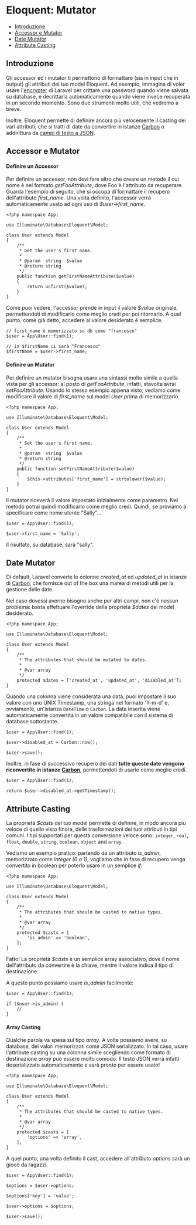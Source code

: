 # Eloquent: Mutator

- [Introduzione](#introduzione)
- [Accessor e Mutator](#accessor-mutator)
- [Date Mutator](#date-mutator)
- [Attribute Casting](#attribute-casting)

<a name="introduzione"></a>
## Introduzione

Gli accessor ed i mutator ti permettono di formattare (sia in input che in output) gli attributi del tuo model Eloquent. Ad esempio, immagina di voler usare l'[encrypter](/documentazione/5.1/crittografia) di Laravel per crittare una password quando viene salvata su database, e decrittarla automaticamente quando viene invece recuperata in un secondo momento. Sono due strumenti molto utili, che vedremo a breve.

Inoltre, Eloquent permette di definire ancora più velocemente il casting dei vari attributi, che si tratti di date da convertire in istanze [Carbon](https://github.com/briannesbitt/Carbon) o addirittura da [campi di testo a JSON](#attribute-casting).

<a name="accessor-mutator"></a>
## Accessor e Mutator

#### Definire un Accessor

Per definire un accessor, non devi fare altro che creare un metodo il cui nome è nel formato _getFooAttribute_, dove Foo è l'attributo da recuperare. Guarda l'esempio di seguito, che si occupa di formattare il recupero dell'attributo *first_name*. Una volta definito, l'accessor verrà automaticamente usato ad ogni uso di *$user->first_name*.

	<?php namespace App;

	use Illuminate\Database\Eloquent\Model;

	class User extends Model
	{
		/**
		 * Get the user's first name.
		 *
		 * @param  string  $value
		 * @return string
		 */
		public function getFirstNameAttribute($value)
		{
			return ucfirst($value);
		}
	}

Come puoi vedere, l'accessor prende in input il valore _$value_ originale, permettendoti di modificarlo come meglio credi per poi ritornarlo. A quel punto, come già detto, accedere al valore desiderato è semplice.

	// first_name è memorizzato su db come "francesco"
	$user = App\User::find(1);

	// in $firstName ci sarà "Francesco"
	$firstName = $user->first_name;

#### Definire un Mutator

Per definire un mutator bisogna usare una sintassi molto simile a quella vista per gli accessor: al posto di _getFooAttribute_, infatti, stavolta avrai _setFooAttribute_. Usando lo stesso esempio appena visto, vediamo come modificare il valore di *first_name* sul model _User_ prima di memorizzarlo.

	<?php namespace App;

	use Illuminate\Database\Eloquent\Model;

	class User extends Model
	{
		/**
		 * Set the user's first name.
		 *
		 * @param  string  $value
		 * @return string
		 */
		public function setFirstNameAttribute($value)
		{
			$this->attributes['first_name'] = strtolower($value);
		}
	}

Il mutator riceverà il valore impostato inizialmente come parametro. Nel metodo potrai quindi modificarlo come meglio credi. Quindi, se proviamo a specificare come nome utente "Sally"...

	$user = App\User::find(1);

	$user->first_name = 'Sally';

Il risultato, su database, sarà "sally".

<a name="date-mutator"></a>
## Date Mutator

Di default, Laravel converte le colonne *created_at* ed *updated_at* in istanze di [Carbon](https://github.com/briannesbitt/Carbon), che fornisce out of the box una marea di metodi utili per la gestione delle date.

Nel caso dovessi averne bisogno anche per altri campi, non c'è nessun problema: basta effettuare l'override della proprietà _$dates_ del model desiderato.

	<?php namespace App;

	use Illuminate\Database\Eloquent\Model;

	class User extends Model
	{
		/**
		 * The attributes that should be mutated to dates.
		 *
		 * @var array
		 */
		protected $dates = ['created_at', 'updated_at', 'disabled_at'];
	}

Quando una colonna viene considerata una data, puoi impostare il suo valore con uno UNIX Timestamp, una stringa nel formato 'Y-m-d' e, ovviamente, un'istanza `DateTime` o `Carbon`. La data inserita viene automaticamente convertita in un valore compatibile con il sistema di database sottostante.

	$user = App\User::find(1);

	$user->disabled_at = Carbon::now();

	$user->save();

Inoltre, in fase di successivo recupero dei dati **tutte queste date vengono riconvertite in istanze [Carbon](https://github.com/briannesbitt/Carbon)**, permettendoti di usarle come meglio credi.

	$user = App\User::find(1);

	return $user->disabled_at->getTimestamp();

<a name="attribute-casting"></a>
## Attribute Casting

La proprietà _$casts_ del tuo model permette di definire, in modo ancora più veloce di quello visto finora, delle trasformazioni dei tuoi attributi in tipi comuni. I tipi supportati per questa conversione veloce sono: `integer`, `real`, `float`, `double`, `string`, `boolean`, `object` and `array`.

Vediamo un esempio pratico: partendo da un attributo *is_admin*, memorizzato come _integer (0 o 1)_, vogliamo che in fase di recupero venga convertito in boolean per poterlo usare in un semplice _if_: 

	<?php namespace App;

	use Illuminate\Database\Eloquent\Model;

	class User extends Model
	{
		/**
		 * The attributes that should be casted to native types.
		 *
		 * @var array
		 */
		protected $casts = [
			'is_admin' => 'boolean',
		];
	}

Fatto! La proprietà _$casts_ è un semplice array associativo, dove il nome dell'attributo da convertire è la chiave, mentre il valore indica il tipo di destinazione.

A questo punto possiamo usare *is_admin* facilmente:

	$user = App\User::find(1);

	if ($user->is_admin) {
		//
	}

#### Array Casting

Qualche parola va spesa sul tipo _array_. A volte possiamo avere, su database, dei valori memorizzati come JSON serializzato. In tal caso, usare l'attribute casting su una colonna simile scegliendo come formato di destinazione _array_ può essere molto comodo. Il testo JSON verrà infatti deserializzato automaticamente e sarà pronto per essere usato!

	<?php namespace App;

	use Illuminate\Database\Eloquent\Model;

	class User extends Model
	{
		/**
		 * The attributes that should be casted to native types.
		 *
		 * @var array
		 */
		protected $casts = [
			'options' => 'array',
		];
	}

A quel punto, una volta definito il cast, accedere all'attributo _options_ sarà un gioco da ragazzi.

	$user = App\User::find(1);

	$options = $user->options;

	$options['key'] = 'value';

	$user->options = $options;

	$user->save();

